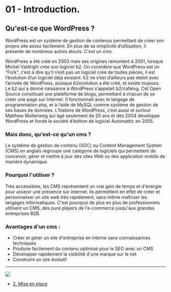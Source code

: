 # 01 - Introduction.

## Qu'est-ce que WordPress ?

WordPress est un système de gestion de contenus permettant de créer son propre site assez facilement. En plus de sa simplicité d’utilisation, il présente de nombreux autres atouts. C'est un cms.

WordPress a été créé en 2003 mais ses origines remontent à 2001, lorsque Michel Valdrighi crée son logiciel b2. On considère que WordPress est un “Fork”, c’est à dire qu’il n’est pas un logiciel créé de toutes pièces, il est l’évolution d’un logiciel déjà existant. b2 ne s’est d’ailleurs pas éteint avec l’arrivée de WordPress, puisque b2evolution a été créé, et existe toujours.  Le b2 qui a donné naissance à WordPress s’appelait b2/cafelog. Cet Open Source constituait une plateforme de blogs, permettant à chacun de se créer une page sur Internet. Il fonctionnait avec le langage de programmation php, et à l’aide de MySQL comme système de gestion de ses bases de données.  L’histoire de WordPress, c’est aussi et surtout Matthew Mullenweg qui âgé seulement de 20 ans et dès 2004 développe WordPress et fonde la société d’édition de logiciel Automattic en 2005.

### Mais donc, qu'est-ce qu'un cms ?

Le système de gestion de contenu (SGC) ou Content Management System (CMS) en anglais regroupe une catégorie de logiciels qui permettent de concevoir, gérer et mettre à jour des sites Web ou des application mobile de manière dynamique.

### Pourquoi l'utiliser ?
Très accessibles, les CMS représentent un vrai gain de temps et d'énergie pour asseoir une présence sur internet. Ils permettent en effet de créer et personnaliser un site web très rapidement, sans même maîtriser les langages informatiques. C'est pourquoi de plus en plus de professionnels utilisent un CMS, des pure players de l'e-commerce jusqu'aux grandes entreprises B2B.

### Avantages d'un cms :

* Créer et gérer un site d'entreprise en interne sans connaissances techniques 
* Produire facilement du contenu optimisé pour le SEO avec un CMS 
* Développer rapidement la visibilité d'une marque sur le net 
* Construire un site évolutif

---

![](https://media.giphy.com/media/L3X9GvVhP1nY23Ah6u/giphy.gif)

- [2. Mise en place](./02-Mise-en-place.md)
